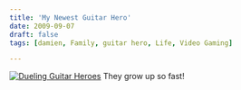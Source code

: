 ```yaml
---
title: 'My Newest Guitar Hero'
date: 2009-09-07
draft: false
tags: [damien, Family, guitar hero, Life, Video Gaming]

---
```


[![Dueling Guitar Heroes](http://farm4.static.flickr.com/3600/3899678710_2bd6a01369.jpg)](http://www.flickr.com/photos/lemon/3899678710/ "Dueling Guitar Heroes") They grow up so fast!